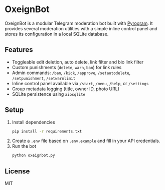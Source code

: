 # OxeignBot

OxeignBot is a modular Telegram moderation bot built with [Pyrogram](https://docs.pyrogram.org/). It provides several moderation utilities with a simple inline control panel and stores its configuration in a local SQLite database.

## Features

- Toggleable edit deletion, auto delete, link filter and bio link filter
- Custom punishments (`delete`, `warn`, `ban`) for link rules
- Admin commands: `/ban`, `/kick`, `/approve`, `/setautodelete`, `/setpunishment`, `/setwarnlimit`
- Inline control panel available via `/start`, `/menu`, `/help`, or `/settings`
- Group metadata logging (title, owner ID, photo URL)
- SQLite persistence using `aiosqlite`

## Setup

1. Install dependencies
   ```bash
   pip install -r requirements.txt
   ```
2. Create a `.env` file based on `.env.example` and fill in your API credentials.
3. Run the bot
   ```bash
   python oxeignbot.py
   ```

## License

MIT
